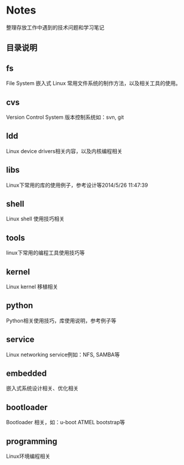 # Notes

整理存放工作中遇到的技术问题和学习笔记

## 目录说明

## fs

File System 嵌入式 Linux 常用文件系统的制作方法，以及相关工具的使用。

## cvs

Version Control System 版本控制系统如：svn, git

## ldd

Linux device drivers相关内容，以及内核编程相关

## libs

Linux下常用的库的使用例子，参考设计等2014/5/26 11:47:39 


## shell

Linux shell 使用技巧相关

## tools

linux下常用的编程工具使用技巧等

## kernel

Linux kernel 移植相关

## python

Python相关使用技巧，库使用说明，参考例子等

## service

Linux networking service例如：NFS, SAMBA等

## embedded

嵌入式系统设计相关、优化相关

## bootloader
 
Bootloader 相关，如：u-boot ATMEL bootstrap等

## programming

Linux环境编程相关


